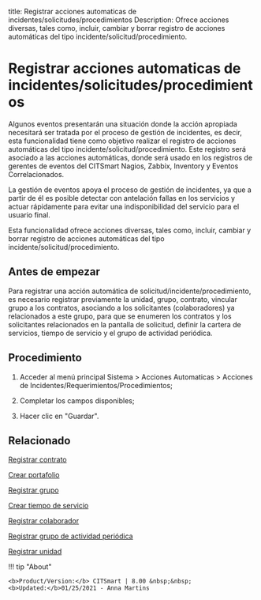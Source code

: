 title: Registrar acciones automaticas de incidentes/solicitudes/procedimientos
Description: Ofrece acciones diversas, tales como, incluir, cambiar y borrar registro de acciones automáticas del tipo incidente/solicitud/procedimiento.
# Registrar acciones automaticas de incidentes/solicitudes/procedimientos


Algunos eventos presentarán una situación donde la acción apropiada necesitará
ser tratada por el proceso de gestión de incidentes, es decir, esta
funcionalidad tiene como objetivo realizar el registro de acciones automáticas
del tipo incidente/solicitud/procedimiento. Este registro será asociado a las
acciones automáticas, donde será usado en los registros de gerentes de eventos
del CITSmart Nagios, Zabbix, Inventory y Eventos Correlacionados.

La gestión de eventos apoya el proceso de gestión de incidentes, ya que a partir
de él es posible detectar con antelación fallas en los servicios y actuar
rápidamente para evitar una indisponibilidad del servicio para el usuario final.

Esta funcionalidad ofrece acciones diversas, tales como, incluir, cambiar y
borrar registro de acciones automáticas del tipo
incidente/solicitud/procedimiento.

Antes de empezar
--------------------

Para registrar una acción automática de solicitud/incidente/procedimiento, es
necesario registrar previamente la unidad, grupo, contrato, vincular grupo a los
contratos, asociando a los solicitantes (colaboradores) ya relacionados a este
grupo, para que se enumeren los contratos y los solicitantes relacionados en la
pantalla de solicitud, definir la cartera de servicios, tiempo de servicio y el
grupo de actividad periódica.

Procedimiento
-----------------

1.  Acceder al menú principal Sistema \> Acciones Automaticas \> Acciones de
    Incidentes/Requerimientos/Procedimientos;

2.  Completar los campos disponibles;

3.  Hacer clic en "Guardar".


Relacionado
-------

[Registrar contrato](/es-es/citsmart-platform-8/processes/portfolio-and-catalog/configuration/register-contract.html)

[Crear portafolio](/es-es/citsmart-platform-8/processes/portfolio-and-catalog/use/create-the-portfolio.html)

[Registrar grupo](/es-es/citsmart-platform-8/initial-settings/access-settings/user/register-groups.html)

[Crear tiempo de servicio](/es-es/citsmart-platform-8/processes/service-level/configuration/create-time-attendance.html)

[Registrar colaborador](/es-es/citsmart-platform-8/initial-settings/access-settings/user/register-employee.html)

[Registrar grupo de actividad periódica](/es-es/citsmart-platform-8/additional-features/automation-of-operation/configuration/periodic-activity-group.html)

[Registrar unidad](/es-es/citsmart-platform-8/platform-administration/region-and-language/register-unit.html)


!!! tip "About"

    <b>Product/Version:</b> CITSmart | 8.00 &nbsp;&nbsp;
    <b>Updated:</b>01/25/2021 - Anna Martins
